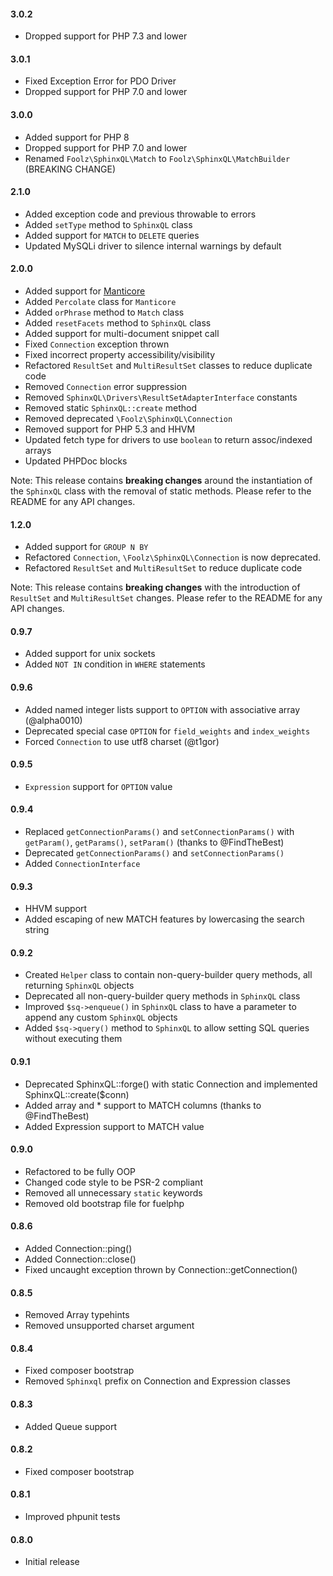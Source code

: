 #### 3.0.2
* Dropped support for PHP 7.3 and lower

#### 3.0.1
* Fixed Exception Error for PDO Driver
* Dropped support for PHP 7.0 and lower

#### 3.0.0
* Added support for PHP 8
* Dropped support for PHP 7.0 and lower
* Renamed `Foolz\SphinxQL\Match` to `Foolz\SphinxQL\MatchBuilder` (BREAKING CHANGE)

#### 2.1.0
* Added exception code and previous throwable to errors
* Added `setType` method to `SphinxQL` class
* Added support for `MATCH` to `DELETE` queries
* Updated MySQLi driver to silence internal warnings by default

#### 2.0.0
* Added support for [Manticore](https://manticoresearch.com)
* Added `Percolate` class for `Manticore`
* Added `orPhrase` method to `Match` class
* Added `resetFacets` method to `SphinxQL` class
* Added support for multi-document snippet call
* Fixed `Connection` exception thrown
* Fixed incorrect property accessibility/visibility
* Refactored `ResultSet` and `MultiResultSet` classes to reduce duplicate code
* Removed `Connection` error suppression
* Removed `SphinxQL\Drivers\ResultSetAdapterInterface` constants
* Removed static `SphinxQL::create` method
* Removed deprecated `\Foolz\SphinxQL\Connection`
* Removed support for PHP 5.3 and HHVM
* Updated fetch type for drivers to use `boolean` to return assoc/indexed arrays
* Updated PHPDoc blocks

Note: This release contains **breaking changes** around the instantiation of the `SphinxQL` class with the removal of static methods. Please refer to the README for any API changes.

#### 1.2.0
* Added support for `GROUP N BY`
* Refactored `Connection`, `\Foolz\SphinxQL\Connection` is now deprecated.
* Refactored `ResultSet` and `MultiResultSet` to reduce duplicate code

Note: This release contains **breaking changes** with the introduction of `ResultSet` and `MultiResultSet` changes. Please refer to the README for any API changes.

#### 0.9.7
* Added support for unix sockets
* Added `NOT IN` condition in `WHERE` statements

#### 0.9.6
* Added named integer lists support to `OPTION` with associative array (@alpha0010)
* Deprecated special case `OPTION` for `field_weights` and `index_weights`
* Forced `Connection` to use utf8 charset (@t1gor)

#### 0.9.5
* `Expression` support for `OPTION` value

#### 0.9.4
* Replaced `getConnectionParams()` and `setConnectionParams()` with `getParam()`, `getParams()`, `setParam()` (thanks to @FindTheBest)
* Deprecated `getConnectionParams()` and `setConnectionParams()`
* Added `ConnectionInterface`

#### 0.9.3
* HHVM support
* Added escaping of new MATCH features by lowercasing the search string

#### 0.9.2
* Created `Helper` class to contain non-query-builder query methods, all returning `SphinxQL` objects
* Deprecated all non-query-builder query methods in `SphinxQL` class
* Improved `$sq->enqueue()` in `SphinxQL` class to have a parameter to append any custom `SphinxQL` objects
* Added `$sq->query()` method to `SphinxQL` to allow setting SQL queries without executing them

#### 0.9.1
* Deprecated SphinxQL::forge() with static Connection and implemented SphinxQL::create($conn)
* Added array and * support to MATCH columns (thanks to @FindTheBest)
* Added Expression support to MATCH value

#### 0.9.0
* Refactored to be fully OOP
* Changed code style to be PSR-2 compliant
* Removed all unnecessary `static` keywords
* Removed old bootstrap file for fuelphp

#### 0.8.6
* Added Connection::ping()
* Added Connection::close()
* Fixed uncaught exception thrown by Connection::getConnection()

#### 0.8.5
* Removed Array typehints
* Removed unsupported charset argument

#### 0.8.4
* Fixed composer bootstrap
* Removed `Sphinxql` prefix on Connection and Expression classes

#### 0.8.3
* Added Queue support

#### 0.8.2
* Fixed composer bootstrap

#### 0.8.1
* Improved phpunit tests

#### 0.8.0
* Initial release

